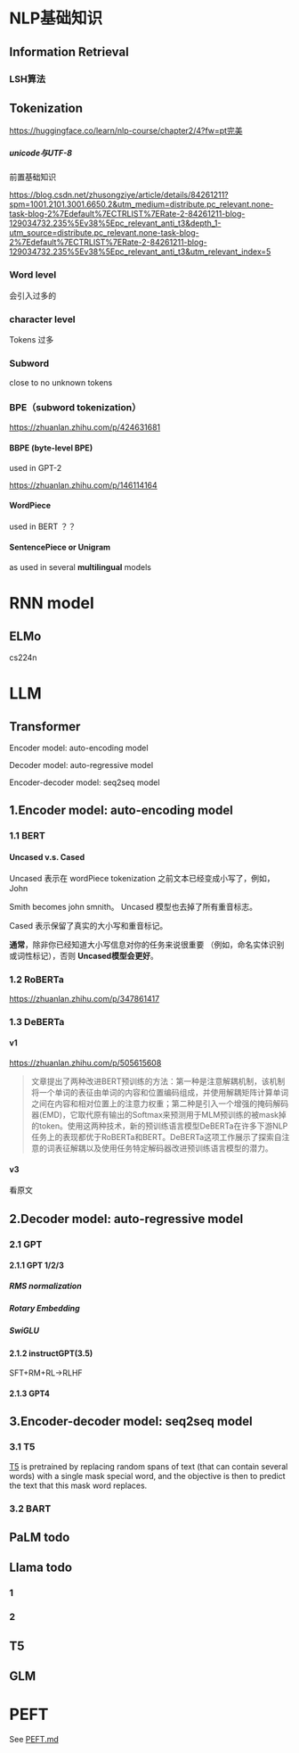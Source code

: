 
# NLP基础知识

## Information Retrieval

### LSH算法



## Tokenization

https://huggingface.co/learn/nlp-course/chapter2/4?fw=pt完美

##### unicode与UTF-8

前置基础知识

https://blog.csdn.net/zhusongziye/article/details/84261211?spm=1001.2101.3001.6650.2&utm_medium=distribute.pc_relevant.none-task-blog-2%7Edefault%7ECTRLIST%7ERate-2-84261211-blog-129034732.235%5Ev38%5Epc_relevant_anti_t3&depth_1-utm_source=distribute.pc_relevant.none-task-blog-2%7Edefault%7ECTRLIST%7ERate-2-84261211-blog-129034732.235%5Ev38%5Epc_relevant_anti_t3&utm_relevant_index=5

### Word level

会引入过多的<unknown>

### character level

Tokens 过多

### Subword 

close to no unknown tokens

### BPE（subword tokenization）

https://zhuanlan.zhihu.com/p/424631681

#### BBPE (byte-level BPE)

used in GPT-2

https://zhuanlan.zhihu.com/p/146114164

#### WordPiece

used in BERT ？？

#### SentencePiece or Unigram

as used in several **multilingual** models





# RNN model

## ELMo

cs224n

## 

# LLM

## Transformer 

Encoder model: auto-encoding model 

Decoder model: auto-regressive model

Encoder-decoder model: seq2seq model



## 1.Encoder model: auto-encoding model 

### 1.1 BERT

#### Uncased v.s. Cased

Uncased 表示在 wordPiece tokenization 之前文本已经变成小写了，例如，John

Smith becomes john smnith。 Uncased 模型也去掉了所有重音标志。

Cased 表示保留了真实的大小写和重音标记。

**通常**，除非你已经知道大小写信息对你的任务来说很重要 （例如，命名实体识别或词性标记），否则 **Uncased模型会更好**。

### 1.2 RoBERTa

https://zhuanlan.zhihu.com/p/347861417

### 1.3 DeBERTa

#### v1 

https://zhuanlan.zhihu.com/p/505615608

> 文章提出了两种改进BERT预训练的方法：第一种是注意解耦机制，该机制将一个单词的表征由单词的内容和位置编码组成，并使用解耦矩阵计算单词之间在内容和相对位置上的注意力权重；第二种是引入一个增强的掩码解码器(EMD)，它取代原有输出的Softmax来预测用于MLM预训练的被mask掉的token。使用这两种技术，新的预训练语言模型DeBERTa在许多下游NLP任务上的表现都优于RoBERTa和BERT。DeBERTa这项工作展示了探索自注意的词表征解耦以及使用任务特定解码器改进预训练语言模型的潜力。

#### v3

看原文

## 2.Decoder model: auto-regressive model

### 2.1 GPT

#### 2.1.1 GPT 1/2/3

##### RMS normalization

##### Rotary Embedding

##### SwiGLU

#### 2.1.2 instructGPT(3.5)

SFT+RM+RL->RLHF

#### 2.1.3 GPT4



## 3.Encoder-decoder model: seq2seq model

### 3.1 T5

 [T5](https://huggingface.co/t5-base) is pretrained by replacing random spans of text (that can contain several words) with a single mask special word, and the objective is then to predict the text that this mask word replaces.

### 3.2 BART

### 





## PaLM todo

## Llama todo

### 1

### 2

## T5

## GLM

# PEFT
See [PEFT.md](PEFT笔记.md)









